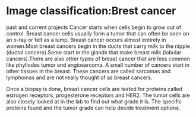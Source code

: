 # Image classification:Brest cancer
past and current projects
Cancer starts when cells begin to grow out of control. Breast cancer cells usually form a tumor that can often be seen on an x-ray or felt as a lump. Breast cancer occurs almost entirely in women.Most breast cancers begin in the ducts that carry milk to the nipple (ductal cancers).Some start in the glands that make breast milk (lobular cancers).There are also other types of breast cancer that are less common like phyllodes tumor and angiosarcoma. A small number of cancers start in other tissues in the breast. These cancers are called sarcomas and lymphomas and are not really thought of as breast cancers.

Once a biopsy is done, breast cancer cells are tested for proteins called estrogen receptors, progesterone receptors and HER2. The tumor cells are also closely looked at in the lab to find out what grade it is. The specific proteins found and the tumor grade can help decide treatment options.
